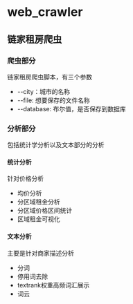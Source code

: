 # web_crawler
## 链家租房爬虫
### 爬虫部分
链家租房爬虫脚本，有三个参数
* --city：城市的名称
* --file: 想要保存的文件名称
* --database: 布尔值，是否保存到数据库

### 分析部分
包括统计学分析以及文本部分的分析
#### 统计分析
针对价格分析
* 均价分析
* 分区域租金分析
* 分区域价格区间统计
* 区域租金可视化
#### 文本分析
主要是针对商家描述分析
* 分词
* 停用词去除
* textrank权重高频词汇展示
* 词云

